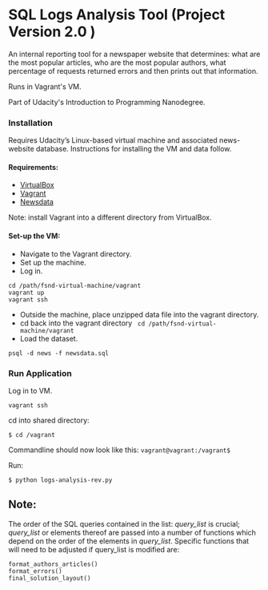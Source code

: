 # SQL Logs Analysis Tool (Project Version 2.0 )
An internal reporting tool for a newspaper website that determines: what are the most popular articles, who are the most popular authors, what percentage of requests returned errors and then prints out that information.

Runs in Vagrant's VM. 

Part of Udacity's Introduction to Programming Nanodegree.
### Installation
Requires Udacity’s Linux-based virtual machine and associated news-website database.
Instructions for installing the VM and data follow.
#### Requirements:
* [VirtualBox](https://www.virtualbox.org/wiki/Downloads)
* [Vagrant](https://www.vagrantup.com/downloads.html)
* [Newsdata](https://d17h27t6h515a5.cloudfront.net/topher/2016/August/57b5f748_newsdata/newsdata.zip)

Note: install Vagrant into a different directory from VirtualBox.

#### Set-up the VM:
* Navigate to the Vagrant directory.
* Set up the machine.
* Log in.
```
cd /path/fsnd-virtual-machine/vagrant
vagrant up
vagrant ssh
```
* Outside the machine, place unzipped data file into the vagrant directory.
* cd back into the vagrant directory
``` cd /path/fsnd-virtual-machine/vagrant```
* Load the dataset.
```
psql -d news -f newsdata.sql
```

### Run Application
Log in to VM.
```
vagrant ssh
```
cd into shared directory:
```
$ cd /vagrant
```
Commandline should now look like this:
``` vagrant@vagrant:/vagrant$ ```

Run:
```
$ python logs-analysis-rev.py
```
## Note:
The order of the SQL queries contained in the list: *query_list* is crucial; *query_list* or elements thereof are passed into a number of functions which depend on the order of the elements in *query_list*. Specific functions that will need to be adjusted if query_list is modified are:
```
format_authors_articles()
format_errors()
final_solution_layout()
```
